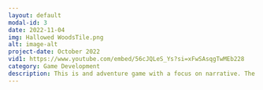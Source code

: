 ```yaml
---
layout: default
modal-id: 3
date: 2022-11-04
img: Hallowed WoodsTile.png
alt: image-alt
project-date: October 2022
vid1: https://www.youtube.com/embed/56cJQLeS_Ys?si=xFwSAsqgTwMEb228
category: Game Development
description: This is and adventure game with a focus on narrative. The moment to moment gameplay focus on exploration, simple combat, and atmosphere. The world design took a metroidvania like inpiration with the player needing to return to areas after unlocking new abilites. These new abilities would give the player new and interesting movement and combat options. The focus on narrative gives the player an added incentive to keep playing.
---
```

